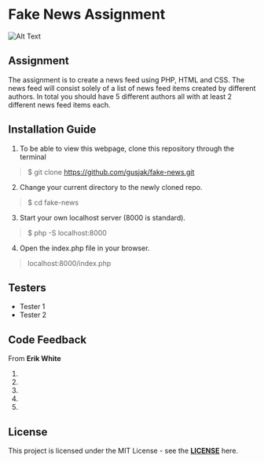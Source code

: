 # Fake News Assignment

![Alt Text](https://media.giphy.com/media/xUNemVaUZFSgHxvQXK/source.gif)

## Assignment

The assignment is to create a news feed using PHP, HTML and CSS. The news feed will consist solely of a list of news feed items created by different authors. In total you should have 5 different authors all with at least 2 different news feed items each.

## Installation Guide

1. To be able to view this webpage, clone this repository through the terminal
> 
> $ git clone https://github.com/gusjak/fake-news.git
>
2. Change your current directory to the newly cloned repo.
> 
> $ cd fake-news
>
3. Start your own localhost server (8000 is standard).
> 
> $ php -S localhost:8000
>
4. Open the index.php file in your browser.
> 
> localhost:8000/index.php
>

## Testers

* Tester 1
* Tester 2

## Code Feedback
From **Erik White**

1. 
2. 
3. 
4. 
5. 

## License

This project is licensed under the MIT License - see the **[LICENSE](https://github.com/gusjak/fake-news/blob/main/LICENSE)** here.